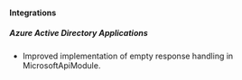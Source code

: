 
#### Integrations
##### Azure Active Directory Applications
- Improved implementation of empty response handling in MicrosoftApiModule. 
